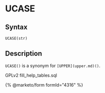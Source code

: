 
# UCASE

## Syntax


```
UCASE(str)
```

## Description


`UCASE()` is a synonym for `[UPPER](upper.md)()`.


GPLv2 fill_help_tables.sql


{% @marketo/form formId="4316" %}
